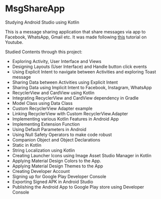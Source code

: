 # MsgShareApp
Studying Android Studio using Kotlin

This is a message sharing application that share messages via app to Facebook, WhatsApp, Gmail etc.
It was made following <a href="https://www.youtube.com/playlist?list=PLlxmoA0rQ-Lw5k_QCqVl3rsoJOnb_00UV">this</a> tutorial on Youtube.

Studied Contents through this project:
- Exploring Activity, User Interface and Views
- Designing Layouts (User Interface) and Handle button click events
- Using Explicit Intent to navigate between Activities and exploring Toast message
- Sharing Data between Activities using Explicit Intent
- Sharing Data using Implicit Intent to Facebook, Instagram, WhatsApp
- RecyclerView and CardView using Kotlin
- Integrating RecyclerView and CardView dependency in Gradle
- Model Class using Data Class
- Custom RecyclerView Adapter example
- Linking RecyclerView with Custom RecyclerView.Adapter
- Implementing various Kotlin Features in Android App
- Implementing Extension Function
- Using Default Parameters in Android
- Using Null Safety Operators to make code robust
- Companion Object and Object Declarations
- Static in Kotlin
- String Localization using Kotlin
- Creating Launcher Icons using Image Asset Studio Manager in Kotlin
- Applying Material Design Colors to the App.
- Applying Material Design Themes to the App
- Creating Developer Account
- Signing up for Google Play Developer Console
- Exporting Signed APK in Android Studio
- Publishing the Android App to Google Play store using Developer Console


